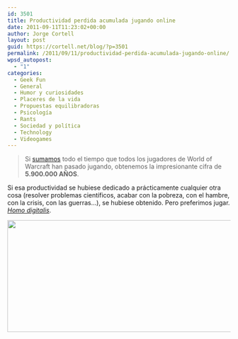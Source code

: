```yaml
---
id: 3501
title: Productividad perdida acumulada jugando online
date: 2011-09-11T11:23:02+00:00
author: Jorge Cortell
layout: post
guid: https://cortell.net/blog/?p=3501
permalink: /2011/09/11/productividad-perdida-acumulada-jugando-online/
wpsd_autopost:
  - "1"
categories:
  - Geek Fun
  - General
  - Humor y curiosidades
  - Placeres de la vida
  - Propuestas equilibradoras
  - Psicología
  - Rants
  - Sociedad y polí­tica
  - Technology
  - Videogames
---
```

> Si <a title="https://lisamm.wordpress.com/2011/01/26/guest-book-review-reality-is-broken-by-jane-mcgonigal/" href="https://lisamm.wordpress.com/2011/01/26/guest-book-review-reality-is-broken-by-jane-mcgonigal/" target="_blank">sumamos</a> todo el tiempo que todos los jugadores de World of Warcraft han pasado jugando, obtenemos la impresionante cifra de **5.900.000 AÑOS**.

Si esa productividad se hubiese dedicado a prácticamente cualquier otra cosa (resolver problemas científicos, acabar con la pobreza, con el hambre, con la crisis, con las guerras...), se hubiese obtenido. Pero preferimos jugar. _<a title="https://www.nytimes.com/2011/02/13/books/review/Saletan-t.html?pagewanted=all" href="https://www.nytimes.com/2011/02/13/books/review/Saletan-t.html?pagewanted=all" target="_blank">Homo digitalis</a>_.

<img class="aligncenter" title="NYTimes" src="https://graphics8.nytimes.com/images/2011/02/13/books/review/Saletan/Saletan-articleLarge.jpg" alt="" width="600" height="253" />